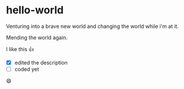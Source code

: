 # hello-world
Venturing into a brave new world and changing the world while i'm at it. 

Mending the world again.

I like this :+1:

- [x] edited the description
- [ ] coded yet

:smile:
